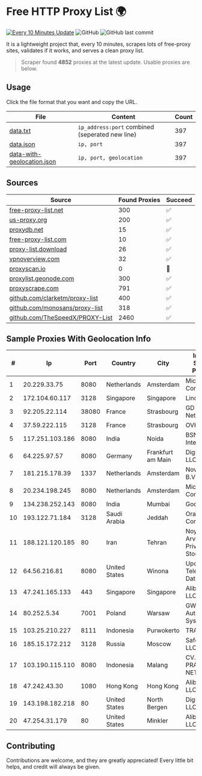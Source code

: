 
# Free HTTP Proxy List 🌍

[![Every 10 Minutes Update](https://github.com/mertguvencli/http-proxy-list/actions/workflows/main.yml/badge.svg?branch=main)](https://github.com/mertguvencli/http-proxy-list/actions/workflows/main.yml)
![GitHub](https://img.shields.io/github/license/mertguvencli/http-proxy-list)
![GitHub last commit](https://img.shields.io/github/last-commit/mertguvencli/http-proxy-list)

It is a lightweight project that, every 10 minutes, scrapes lots of free-proxy sites, validates if it works, and serves a clean proxy list.


> Scraper found **4852** proxies at the latest update. Usable proxies are below.

## Usage

Click the file format that you want and copy the URL.


|File|Content|Count|
|----|-------|-----|
|[data.txt](https://raw.githubusercontent.com/mertguvencli/http-proxy-list/main/proxy-list/data.txt)|`ip_address:port` combined (seperated new line)|397|
|[data.json](https://raw.githubusercontent.com/mertguvencli/http-proxy-list/main/proxy-list/data.json)|`ip, port`|397|
|[data-with-geolocation.json](https://raw.githubusercontent.com/mertguvencli/http-proxy-list/main/proxy-list/data-with-geolocation.json)|`ip, port, geolocation`|397|

## Sources

|Source|Found Proxies|Succeed|
|------|-------------|-------|
|[free-proxy-list.net](https://free-proxy-list.net)|300|✅|
|[us-proxy.org](https://www.us-proxy.org)|200|✅|
|[proxydb.net](http://proxydb.net)|15|✅|
|[free-proxy-list.com](https://free-proxy-list.com/?page=&port=&type%5B%5D=http&type%5B%5D=https&up_time=0&search=Search)|10|✅|
|[proxy-list.download](https://www.proxy-list.download/HTTP)|26|✅|
|[vpnoverview.com](https://vpnoverview.com/privacy/anonymous-browsing/free-proxy-servers)|32|✅|
|[proxyscan.io](https://www.proxyscan.io)|0|🚫|
|[proxylist.geonode.com](https://proxylist.geonode.com/api/proxy-list?limit=300&page=1&sort_by=lastChecked&sort_type=desc&protocols=http,https)|300|✅|
|[proxyscrape.com](https://api.proxyscrape.com/v2/?request=displayproxies&protocol=http&timeout=10000&country=all&ssl=all&anonymity=all)|791|✅|
|[github.com/clarketm/proxy-list](https://raw.githubusercontent.com/clarketm/proxy-list/master/proxy-list-raw.txt)|400|✅|
|[github.com/monosans/proxy-list](https://raw.githubusercontent.com/monosans/proxy-list/main/proxies/http.txt)|318|✅|
|[github.com/TheSpeedX/PROXY-List](https://raw.githubusercontent.com/TheSpeedX/PROXY-List/master/http.txt)|2460|✅|


## Sample Proxies With Geolocation Info

|#|Ip|Port|Country|City|Internet Service Provider|
|-|--|----|-------|----|-------------------------|
|1|20.229.33.75|8080|Netherlands|Amsterdam|Microsoft Corporation|
|2|172.104.60.117|3128|Singapore|Singapore|Linode, LLC|
|3|92.205.22.114|38080|France|Strasbourg|GD MASS Network|
|4|37.59.222.115|3128|France|Strasbourg|OVH SAS|
|5|117.251.103.186|8080|India|Noida|BSNL Internet|
|6|64.225.97.57|8080|Germany|Frankfurt am Main|DigitalOcean, LLC|
|7|181.215.178.39|1337|Netherlands|Amsterdam|NovoServe B.V.|
|8|20.234.198.245|8080|Netherlands|Amsterdam|Microsoft Corporation|
|9|134.238.252.143|8080|India|Mumbai|Google LLC|
|10|193.122.71.184|3128|Saudi Arabia|Jeddah|Oracle Corporation|
|11|188.121.120.185|80|Iran|Tehran|Noyan Abr Arvan Co. ( Private Joint Stock)|
|12|64.56.216.81|8080|United States|Winona|Upchurch Telecom & Data, Inc.|
|13|47.241.165.133|443|Singapore|Singapore|Alibaba.com LLC|
|14|80.252.5.34|7001|Poland|Warsaw|GWNET Autonomus System|
|15|103.25.210.227|8111|Indonesia|Purwokerto|TRANSDATA|
|16|185.15.172.212|3128|Russia|Moscow|SafeData LLC|
|17|103.190.115.110|8080|Indonesia|Malang|CV. SUMBER PRATAMA NETWORK|
|18|47.242.43.30|1080|Hong Kong|Hong Kong|Alibaba.com LLC|
|19|143.198.182.218|80|United States|North Bergen|DigitalOcean, LLC|
|20|47.254.31.179|80|United States|Minkler|Alibaba.com LLC|



## Contributing

Contributions are welcome, and they are greatly appreciated! Every
little bit helps, and credit will always be given.


